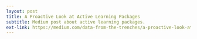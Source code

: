 ```yaml
---
layout: post
title: A Proactive Look at Active Learning Packages
subtitle: Medium post about active learning packages.
ext-link: https://medium.com/data-from-the-trenches/a-proactive-look-at-active-learning-packages-8845fb6541e9
---
```



